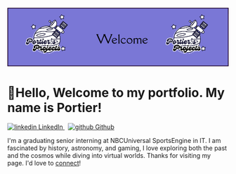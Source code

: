 ![Header](./github-header-image.png)
# 👋Hello, Welcome to my portfolio. My name is Portier!
<p>
  <a href="https://www.linkedin.com/in/portier-denman/" rel="nofollow noreferrer">
    <img src="https://i.stack.imgur.com/gVE0j.png" alt="linkedin"> LinkedIn
  </a> &nbsp; 
  <a href="https://github.com/Dori-Denman" rel="nofollow noreferrer">
    <img src="https://i.stack.imgur.com/tskMh.png" alt="github"> Github
  </a>
</p>
I'm a graduating senior interning at NBCUniversal SportsEngine in IT. I am fascinated by history, astronomy, and gaming, I love exploring both the past and the cosmos while diving into virtual worlds. Thanks for visiting my page. I'd love to <a href="https://www.linkedin.com/in/portier-denman/">connect</a>!
